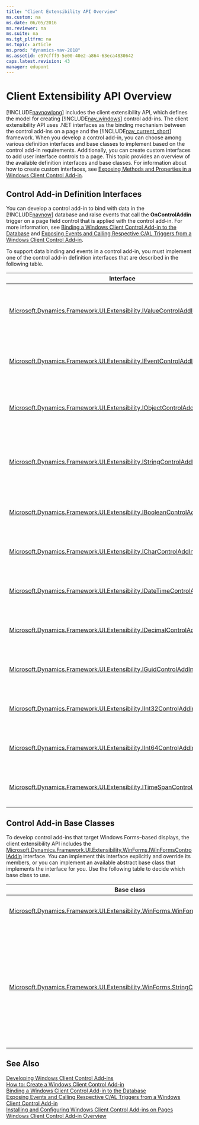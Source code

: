 ```yaml
---
title: "Client Extensibility API Overview"
ms.custom: na
ms.date: 06/05/2016
ms.reviewer: na
ms.suite: na
ms.tgt_pltfrm: na
ms.topic: article
ms.prod: "dynamics-nav-2018"
ms.assetid: e97cfff9-5e00-40e2-a864-63eca4830642
caps.latest.revision: 43
manager: edupont
---
```

# Client Extensibility API Overview
[!INCLUDE[navnowlong](includes/navnowlong_md.md)] includes the client extensibility API, which defines the model for creating [!INCLUDE[nav_windows](includes/nav_windows_md.md)] control add-ins. The client extensibility API uses .NET interfaces as the binding mechanism between the control add-ins on a page and the [!INCLUDE[nav_current_short](includes/nav_current_short_md.md)] framework. When you develop a control add-in, you can choose among various definition interfaces and base classes to implement based on the control add-in requirements. Additionally, you can create custom interfaces to add user interface controls to a page. This topic provides an overview of the available definition interfaces and base classes. For information about how to create custom interfaces, see [Exposing Methods and Properties in a Windows Client Control Add-in](Exposing-Methods-and-Properties-in-a-Windows-Client-Control-Add-in.md).  

## Control Add-in Definition Interfaces  
 You can develop a control add-in to bind with data in the [!INCLUDE[navnow](includes/navnow_md.md)] database and raise events that call the **OnControlAddin** trigger on a page field control that is applied with the control add-in. For more information, see [Binding a Windows Client Control Add-in to the Database](Binding-a-Windows-Client-Control-Add-in-to-the-Database.md) and [Exposing Events and Calling Respective C/AL Triggers from a Windows Client Control Add-in](Exposing-Events-and-Calling-Respective-C-AL-Triggers-from-a-Windows-Client-Control-Add-in.md).  

 To support data binding and events in a control add-in, you must implement one of the control add-in definition interfaces that are described in the following table.  

|Interface|Use|  
|---------------|---------|  
|[Microsoft.Dynamics.Framework.UI.Extensibility.IValueControlAddInDefinition](https://docs.microsoft.com/en-us/search/index?dataSource=previousVersions&search=Microsoft.Dynamics.Framework.UI.Extensibility.IValueControlAddInDefinition)|Base interface that binds the control add-in with [System.String](https://docs.microsoft.com/en-us/search/index?dataSource=previousVersions&search=System.String) or [System.Object](https://docs.microsoft.com/en-us/search/index?dataSource=previousVersions&search=System.Object) data types as defined by the *T* parameter.<br /><br /> Displays text strings or binary data from the [!INCLUDE[nav_current_short](includes/nav_current_short_md.md)] database. **Note:**  The [Microsoft.Dynamics.Framework.UI.Extensibility.WinForms.StringControlAddInBase](https://docs.microsoft.com/en-us/search/index?dataSource=previousVersions&search=Microsoft.Dynamics.Framework.UI.Extensibility.WinForms.StringControlAddInBase) base class implements this interface with a [System.String](https://docs.microsoft.com/en-us/search/index?dataSource=previousVersions&search=System.String) data type.|  
|[Microsoft.Dynamics.Framework.UI.Extensibility.IEventControlAddInDefinition](https://docs.microsoft.com/en-us/search/index?dataSource=previousVersions&search=Microsoft.Dynamics.Framework.UI.Extensibility.IEventControlAddInDefinition)|Base interface that defines a [Microsoft.Dynamics.Framework.UI.Extensibility.ControlAddInEventHandler](https://docs.microsoft.com/en-us/search/index?dataSource=previousVersions&search=Microsoft.Dynamics.Framework.UI.Extensibility.ControlAddInEventHandler) event.<br /><br /> Uses events to call the [OnControlAddin Trigger](OnControlAddin-Trigger.md) of a page field control. **Note:**  The [Microsoft.Dynamics.Framework.UI.Extensibility.WinForms.StringControlAddInBase](https://docs.microsoft.com/en-us/search/index?dataSource=previousVersions&search=Microsoft.Dynamics.Framework.UI.Extensibility.WinForms.StringControlAddInBase) class implements this interface.|  
|[Microsoft.Dynamics.Framework.UI.Extensibility.IObjectControlAddInDefinition](https://docs.microsoft.com/en-us/search/index?dataSource=previousVersions&search=Microsoft.Dynamics.Framework.UI.Extensibility.IObjectControlAddInDefinition)|Base interface that binds the control add-in with a [System.Object](https://docs.microsoft.com/en-us/search/index?dataSource=previousVersions&search=System.Object) data type and raises a [Microsoft.Dynamics.Framework.UI.Extensibility.ControlAddInEventHandler](https://docs.microsoft.com/en-us/search/index?dataSource=previousVersions&search=Microsoft.Dynamics.Framework.UI.Extensibility.ControlAddInEventHandler) event.<br /><br /> Displays binary data from a [!INCLUDE[nav_current_short](includes/nav_current_short_md.md)] database and uses events to call the **OnControlAddin** trigger of a page field control.|  
|[Microsoft.Dynamics.Framework.UI.Extensibility.IStringControlAddInDefinition](https://docs.microsoft.com/en-us/search/index?dataSource=previousVersions&search=Microsoft.Dynamics.Framework.UI.Extensibility.IStringControlAddInDefinition)|Base interface that binds the control add-in with a [System.String](https://docs.microsoft.com/en-us/search/index?dataSource=previousVersions&search=System.String) data type and provides a control add-in definition interface that raises a [Microsoft.Dynamics.Framework.UI.Extensibility.ControlAddInEventHandler](https://docs.microsoft.com/en-us/search/index?dataSource=previousVersions&search=Microsoft.Dynamics.Framework.UI.Extensibility.ControlAddInEventHandler) event.<br /><br /> Displays text strings from [!INCLUDE[nav_server](includes/nav_server_md.md)] and uses events to call the **OnControlAddin** trigger of a page field control. **Note:**  The [Microsoft.Dynamics.Framework.UI.Extensibility.WinForms.StringControlAddInBase](https://docs.microsoft.com/en-us/search/index?dataSource=previousVersions&search=Microsoft.Dynamics.Framework.UI.Extensibility.WinForms.StringControlAddInBase) class implements this interface.|  
|[Microsoft.Dynamics.Framework.UI.Extensibility.IBooleanControlAddInDefinition](https://docs.microsoft.com/en-us/search/index?dataSource=previousVersions&search=Microsoft.Dynamics.Framework.UI.Extensibility.IBooleanControlAddInDefinition)|Base interface that binds the control add-in with a [System.Boolean](https://docs.microsoft.com/en-us/search/index?dataSource=previousVersions&search=System.Boolean) data type and raises a [Microsoft.Dynamics.Framework.UI.Extensibility.ControlAddInEventHandler](https://docs.microsoft.com/en-us/search/index?dataSource=previousVersions&search=Microsoft.Dynamics.Framework.UI.Extensibility.ControlAddInEventHandler) event.Displays binary data from a [!INCLUDE[nav_current_short](includes/nav_current_short_md.md)] database and uses events to call the **OnControlAddin** trigger of a page field control.|  
|[Microsoft.Dynamics.Framework.UI.Extensibility.ICharControlAddInDefinition](https://docs.microsoft.com/en-us/search/index?dataSource=previousVersions&search=Microsoft.Dynamics.Framework.UI.Extensibility.ICharControlAddInDefinition)|Base interface that binds the control add-in with a [System.Char](https://docs.microsoft.com/en-us/search/index?dataSource=previousVersions&search=System.Char) data type and raises a [Microsoft.Dynamics.Framework.UI.Extensibility.ControlAddInEventHandler](https://docs.microsoft.com/en-us/search/index?dataSource=previousVersions&search=Microsoft.Dynamics.Framework.UI.Extensibility.ControlAddInEventHandler) event.Displays binary data from a [!INCLUDE[nav_current_short](includes/nav_current_short_md.md)] database and uses events to call the **OnControlAddin** trigger of a page field control.|  
|[Microsoft.Dynamics.Framework.UI.Extensibility.IDateTimeControlAddInDefinition](https://docs.microsoft.com/en-us/search/index?dataSource=previousVersions&search=Microsoft.Dynamics.Framework.UI.Extensibility.IDateTimeControlAddInDefinition)|Base interface that binds the control add-in with a [System.DateTime](https://docs.microsoft.com/en-us/search/index?dataSource=previousVersions&search=System.DateTime) data type and raises a [Microsoft.Dynamics.Framework.UI.Extensibility.ControlAddInEventHandler](https://docs.microsoft.com/en-us/search/index?dataSource=previousVersions&search=Microsoft.Dynamics.Framework.UI.Extensibility.ControlAddInEventHandler) event.Displays binary data from a [!INCLUDE[nav_current_short](includes/nav_current_short_md.md)] database and uses events to call the **OnControlAddin** trigger of a page field control.|  
|[Microsoft.Dynamics.Framework.UI.Extensibility.IDecimalControlAddInDefinition](https://docs.microsoft.com/en-us/search/index?dataSource=previousVersions&search=Microsoft.Dynamics.Framework.UI.Extensibility.IDecimalControlAddInDefinition)|Base interface that binds the control add-in with a [System.Decimal](https://docs.microsoft.com/en-us/search/index?dataSource=previousVersions&search=System.Decimal) data type and raises a [Microsoft.Dynamics.Framework.UI.Extensibility.ControlAddInEventHandler](https://docs.microsoft.com/en-us/search/index?dataSource=previousVersions&search=Microsoft.Dynamics.Framework.UI.Extensibility.ControlAddInEventHandler) event.Displays binary data from a [!INCLUDE[nav_current_short](includes/nav_current_short_md.md)] database and uses events to call the **OnControlAddin** trigger of a page field control.|  
|[Microsoft.Dynamics.Framework.UI.Extensibility.IGuidControlAddInDefinition](https://docs.microsoft.com/en-us/search/index?dataSource=previousVersions&search=Microsoft.Dynamics.Framework.UI.Extensibility.IGuidControlAddInDefinition)|Base interface that binds the control add-in with a [System.Guid](https://docs.microsoft.com/en-us/search/index?dataSource=previousVersions&search=System.Guid) data type and raises a [Microsoft.Dynamics.Framework.UI.Extensibility.ControlAddInEventHandler](https://docs.microsoft.com/en-us/search/index?dataSource=previousVersions&search=Microsoft.Dynamics.Framework.UI.Extensibility.ControlAddInEventHandler) event.Displays binary data from a [!INCLUDE[nav_current_short](includes/nav_current_short_md.md)] database and uses events to call the **OnControlAddin** trigger of a page field control.|  
|[Microsoft.Dynamics.Framework.UI.Extensibility.IInt32ControlAddInDefinition](https://docs.microsoft.com/en-us/search/index?dataSource=previousVersions&search=Microsoft.Dynamics.Framework.UI.Extensibility.IInt32ControlAddInDefinition)|Base interface that binds the control add-in with a [System.Int32](https://docs.microsoft.com/en-us/search/index?dataSource=previousVersions&search=System.Int32) data type and raises a [Microsoft.Dynamics.Framework.UI.Extensibility.ControlAddInEventHandler](https://docs.microsoft.com/en-us/search/index?dataSource=previousVersions&search=Microsoft.Dynamics.Framework.UI.Extensibility.ControlAddInEventHandler) event.Displays binary data from a [!INCLUDE[nav_current_short](includes/nav_current_short_md.md)] database and uses events to call the **OnControlAddin** trigger of a page field control.|  
|[Microsoft.Dynamics.Framework.UI.Extensibility.IInt64ControlAddInDefinition](https://docs.microsoft.com/en-us/search/index?dataSource=previousVersions&search=Microsoft.Dynamics.Framework.UI.Extensibility.IInt64ControlAddInDefinition)|Base interface that binds the control add-in with a [System.Int64](https://docs.microsoft.com/en-us/search/index?dataSource=previousVersions&search=System.Int64) data type and raises a [Microsoft.Dynamics.Framework.UI.Extensibility.ControlAddInEventHandler](https://docs.microsoft.com/en-us/search/index?dataSource=previousVersions&search=Microsoft.Dynamics.Framework.UI.Extensibility.ControlAddInEventHandler) event.Displays binary data from a [!INCLUDE[nav_current_short](includes/nav_current_short_md.md)] database and uses events to call the **OnControlAddin** trigger of a page field control.|  
|[Microsoft.Dynamics.Framework.UI.Extensibility.ITimeSpanControlAddInDefinition](https://docs.microsoft.com/en-us/search/index?dataSource=previousVersions&search=Microsoft.Dynamics.Framework.UI.Extensibility.ITimeSpanControlAddInDefinition)|Base interface that binds the control add-in with a [System.TimeSpan](https://docs.microsoft.com/en-us/search/index?dataSource=previousVersions&search=System.TimeSpan) data type and raises a [Microsoft.Dynamics.Framework.UI.Extensibility.ControlAddInEventHandler](https://docs.microsoft.com/en-us/search/index?dataSource=previousVersions&search=Microsoft.Dynamics.Framework.UI.Extensibility.ControlAddInEventHandler) event.Displays binary data from a [!INCLUDE[nav_current_short](includes/nav_current_short_md.md)] database and uses events to call the **OnControlAddin** trigger of a page field control.|  

## Control Add-in Base Classes  
 To develop control add-ins that target Windows Forms–based displays, the client extensibility API includes the [Microsoft.Dynamics.Framework.UI.Extensibility.WinForms.IWinFormsControlAddIn](https://docs.microsoft.com/en-us/search/index?dataSource=previousVersions&search=Microsoft.Dynamics.Framework.UI.Extensibility.WinForms.IWinFormsControlAddIn) interface. You can implement this interface explicitly and override its members, or you can implement an available abstract base class that implements the interface for you. Use the following table to decide which base class to use.  

|Base class|Use|  
|----------------|---------|  
|[Microsoft.Dynamics.Framework.UI.Extensibility.WinForms.WinFormsControlAddInBase](https://docs.microsoft.com/en-us/search/index?dataSource=previousVersions&search=Microsoft.Dynamics.Framework.UI.Extensibility.WinForms.WinFormsControlAddInBase)|Base class that targets Windows forms displays with a control add-in.<br /><br /> You can use this base class for any control add-in with an appropriate control add-in definition interface.|  
|[Microsoft.Dynamics.Framework.UI.Extensibility.WinForms.StringControlAddInBase](https://docs.microsoft.com/en-us/search/index?dataSource=previousVersions&search=Microsoft.Dynamics.Framework.UI.Extensibility.WinForms.StringControlAddInBase)|Base class that implements the [Microsoft.Dynamics.Framework.UI.Extensibility.IValueControlAddInDefinition](https://docs.microsoft.com/en-us/search/index?dataSource=previousVersions&search=Microsoft.Dynamics.Framework.UI.Extensibility.IValueControlAddInDefinition) and [Microsoft.Dynamics.Framework.UI.Extensibility.IEventControlAddInDefinition](https://docs.microsoft.com/en-us/search/index?dataSource=previousVersions&search=Microsoft.Dynamics.Framework.UI.Extensibility.IEventControlAddInDefinition)<br /><br /> interfaces.<br /><br /> This base class overrides the [IValueControlAddInDefinition.Value](https://docs.microsoft.com/en-us/search/index?dataSource=previousVersions&search=Microsoft.Dynamics.Framework.UI.Extensibility.IValueControlAddInDefinition.Value) property to bind the control add-in to a [System.String](assetId:///System.String) data type in [!INCLUDE[nav_server](includes/nav_server_md.md)]. It also defines the [StringControlAddInBase.RaiseControlAddInEvent\(Int32, String\)](https://docs.microsoft.com/en-us/search/index?dataSource=previousVersions&search=Microsoft.Dynamics.Framework.UI.Extensibility.WinForms.StringControlAddInBase.RaiseControlAddInEvent(System.Int32,System.String)) method for raising events.<br /><br /> You can use this base class for a control add-in that displays text strings from a simple text box control and supports events that call the C/AL trigger on the page.|  

## See Also  
 [Developing Windows Client Control Add-ins](Developing-Windows-Client-Control-Add-ins.md)   
 [How to: Create a Windows Client Control Add-in](How-to--Create-a-Windows-Client-Control-Add-in.md)   
 [Binding a Windows Client Control Add-in to the Database](Binding-a-Windows-Client-Control-Add-in-to-the-Database.md)   
 [Exposing Events and Calling Respective C/AL Triggers from a Windows Client Control Add-in](Exposing-Events-and-Calling-Respective-C-AL-Triggers-from-a-Windows-Client-Control-Add-in.md)   
 [Installing and Configuring Windows Client Control Add-ins on Pages](Installing-and-Configuring-Windows-Client-Control-Add-ins-on-Pages.md)   
 [Windows Client Control Add-in Overview](Windows-Client-Control-Add-in-Overview.md)

